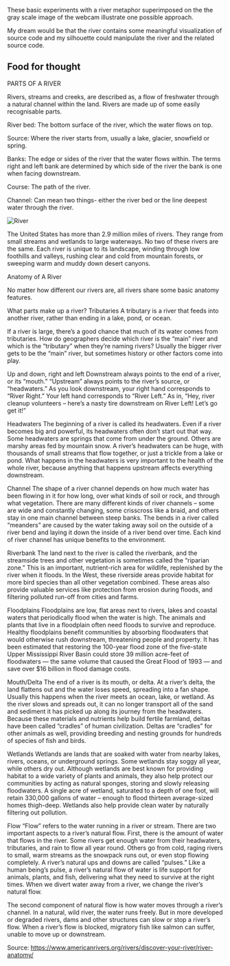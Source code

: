 These basic experiments with a river metaphor superimposed on the 
the gray scale image of the webcam illustrate one possible approach.

My dream would be that the river contains some meaningful visualization 
of source code and my silhouette could manipulate the river
and the related source code.


## Food for thought

PARTS OF A RIVER

Rivers, streams and creeks, are described as, a flow of freshwater through a natural channel within the land.   Rivers are made up of some easily recognisable parts.

River bed: The bottom surface of the river, which the water flows on top.

Source: Where the river starts from, usually a lake, glacier, snowfield or spring.

Banks: The edge or sides of the river that the water flows within.  The terms right and left bank are determined by which side of the river the bank is one when facing downstream.

Course: The path of the river.

Channel: Can mean two things- either the river bed or the line deepest water through the river.

![River](https://s3.amazonaws.com/american-rivers-website/wp-content/uploads/2016/02/24220559/anatomy-of-a-river.png)

The United States has more than  2.9 million miles of rivers.
They range from small streams and wetlands to large waterways.  No two of these rivers are the same. Each river is unique to its landscape, winding through low foothills and valleys, rushing clear and cold from mountain forests, or sweeping warm and muddy down desert canyons.

Anatomy of A River

No matter how different our rivers are, all rivers share some basic anatomy features.


What parts make up a river?
Tributaries
A tributary is a river that feeds into another river, rather than ending in a lake, pond, or ocean.

If a river is large, there’s a good chance that much of its water comes from tributaries. How do geographers decide which river is the “main” river and which is the “tributary” when they’re naming rivers?  Usually the bigger river gets to be the “main” river, but sometimes history or other factors come into play. 

Up and down, right and left
Downstream always points to the end of a river, or its “mouth.” “Upstream” always points to the river’s source, or “headwaters.” As you look downstream, your right hand corresponds to “River Right.” Your left hand corresponds to “River Left.” As in, “Hey, river cleanup volunteers – here’s a nasty tire downstream on River Left! Let’s go get it!”

Headwaters
The beginning of a river is called its headwaters. Even if a river becomes big and powerful, its headwaters often don’t start out that way. Some headwaters are springs that come from under the ground. Others are marshy areas fed by mountain snow. A river’s headwaters can be huge, with thousands of small streams that flow together, or just a trickle from a lake or pond. What happens in the headwaters is very important to the health of the whole river, because anything that happens upstream affects everything downstream.

Channel
The shape of a river channel depends on how much water has been flowing in it for how long, over what kinds of soil or rock, and through what vegetation. There are many different kinds of river channels – some are wide and constantly changing, some crisscross like a braid, and others stay in one main channel between steep banks. The bends in a river called “meanders” are caused by the water taking away soil on the outside of a river bend and laying it down the inside of a river bend over time.  Each kind of river channel has unique benefits to the environment.

Riverbank
The land next to the river is called the riverbank, and the streamside trees and other vegetation is sometimes called the “riparian zone.”  This is an important, nutrient-rich area for wildlife, replenished by the river when it floods. In the West, these riverside areas provide habitat for more bird species than all other vegetation combined. These areas also provide valuable services like protection from erosion during floods, and filtering polluted run-off from cities and farms.

Floodplains
Floodplains are low, flat areas next to rivers, lakes and coastal waters that periodically flood when the water is high. The animals and plants that live in a floodplain often need floods to survive and reproduce. Healthy floodplains benefit communities by absorbing floodwaters that would otherwise rush downstream, threatening people and property. It has been estimated that restoring the 100-year flood zone of the five-state Upper Mississippi River Basin could store 39 million acre-feet of floodwaters — the same volume that caused the Great Flood of 1993 — and save over $16 billion in flood damage costs.

Mouth/Delta
The end of a river is its mouth, or delta. At a river’s delta, the land flattens out and the water loses speed, spreading into a fan shape. Usually this happens when the river meets an ocean, lake, or wetland. As the river slows and spreads out, it can no longer transport all of the sand and sediment it has picked up along its journey from the headwaters. Because these materials and nutrients help build fertile farmland, deltas have been called “cradles” of human civilization. Deltas are “cradles” for other animals as well, providing breeding and nesting grounds for hundreds of species of fish and birds.

Wetlands
Wetlands are lands that are soaked with water from nearby lakes, rivers, oceans, or underground springs. Some wetlands stay soggy all year, while others dry out. Although wetlands are best known for providing habitat to a wide variety of plants and animals, they also help protect our communities by acting as natural sponges, storing and slowly releasing floodwaters. A single acre of wetland, saturated to a depth of one foot, will retain 330,000 gallons of water – enough to flood thirteen average-sized homes thigh-deep.  Wetlands also help provide clean water by naturally filtering out pollution.

Flow
“Flow” refers to the water running in a river or stream. There are two important aspects to a river’s natural flow. First, there is the amount of water that flows in the river. Some rivers get enough water from their headwaters, tributaries, and rain to flow all year round. Others go from cold, raging rivers to small, warm streams as the snowpack runs out, or even stop flowing completely. A river’s natural ups and downs are called “pulses.” Like a human being’s pulse, a river’s natural flow of water is life support for animals, plants, and fish, delivering what they need to survive at the right times. When we divert water away from a river, we change the river’s natural flow.

The second component of natural flow is how water moves through a river’s channel. In a natural, wild river, the water runs freely. But in more developed or degraded rivers, dams and other structures can slow or stop a river’s flow.  When a river’s flow is blocked, migratory fish like salmon can suffer, unable to move up or downstream.

Source: https://www.americanrivers.org/rivers/discover-your-river/river-anatomy/

